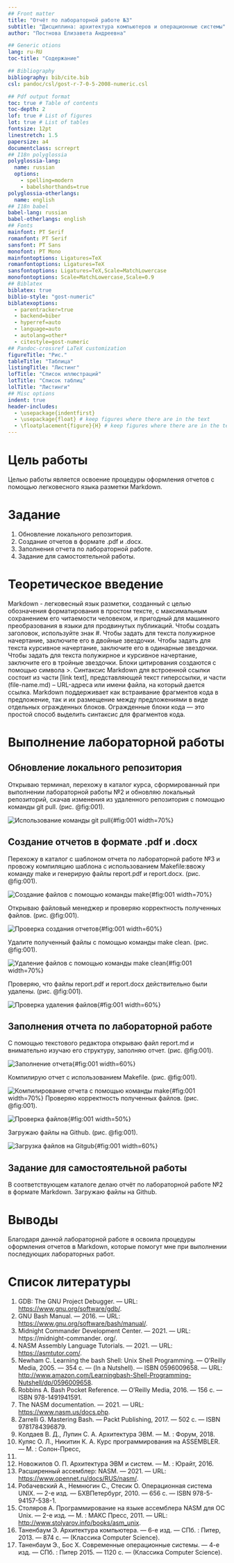 ```yaml
---
## Front matter
title: "Отчёт по лабораторной работе №3"
subtitle: "Дисциплина: архитектура компьютеров и операционные системы"
author: "Постнова Елизавета Андреевна"

## Generic otions
lang: ru-RU
toc-title: "Содержание"

## Bibliography
bibliography: bib/cite.bib
csl: pandoc/csl/gost-r-7-0-5-2008-numeric.csl

## Pdf output format
toc: true # Table of contents
toc-depth: 2
lof: true # List of figures
lot: true # List of tables
fontsize: 12pt
linestretch: 1.5
papersize: a4
documentclass: scrreprt
## I18n polyglossia
polyglossia-lang:
  name: russian
  options:
	- spelling=modern
	- babelshorthands=true
polyglossia-otherlangs:
  name: english
## I18n babel
babel-lang: russian
babel-otherlangs: english
## Fonts
mainfont: PT Serif
romanfont: PT Serif
sansfont: PT Sans
monofont: PT Mono
mainfontoptions: Ligatures=TeX
romanfontoptions: Ligatures=TeX
sansfontoptions: Ligatures=TeX,Scale=MatchLowercase
monofontoptions: Scale=MatchLowercase,Scale=0.9
## Biblatex
biblatex: true
biblio-style: "gost-numeric"
biblatexoptions:
  - parentracker=true
  - backend=biber
  - hyperref=auto
  - language=auto
  - autolang=other*
  - citestyle=gost-numeric
## Pandoc-crossref LaTeX customization
figureTitle: "Рис."
tableTitle: "Таблица"
listingTitle: "Листинг"
lofTitle: "Список иллюстраций"
lotTitle: "Список таблиц"
lolTitle: "Листинги"
## Misc options
indent: true
header-includes:
  - \usepackage{indentfirst}
  - \usepackage{float} # keep figures where there are in the text
  - \floatplacement{figure}{H} # keep figures where there are in the text
---
```


# Цель работы

Целью работы является освоение процедуры оформления отчетов с помощью легковесного
языка разметки Markdown.

# Задание

1. Обновление локального репозитория.
2. Создание отчетов в формате .pdf и .docx.
3. Заполнения отчета по лабораторной работе.
4. Задание для самостоятельной работы.

# Теоретическое введение

Markdown - легковесный язык разметки, созданный с целью обозначения форматирования в простом тексте, с максимальным сохранением его читаемости человеком, и пригодный для машинного преобразования в языки для продвинутых публикаций. 
Чтобы создать заголовок, используйте знак #.
Чтобы задать для текста полужирное начертание, заключите его в двойные звездочки.
Чтобы задать для текста курсивное начертание, заключите его в одинарные звездочки.
Чтобы задать для текста полужирное и курсивное начертание, заключите его в тройные
звездочки.
Блоки цитирования создаются с помощью символа >.
Синтаксис Markdown для встроенной ссылки состоит из части [link text], представляющей текст гиперссылки, и части (file-name.md) – URL-адреса или имени файла, на который
дается ссылка.
Markdown поддерживает как встраивание фрагментов кода в предложение, так и их размещение между предложениями в виде отдельных огражденных блоков. Огражденные блоки
кода — это простой способ выделить синтаксис для фрагментов кода.

# Выполнение лабораторной работы

## **Обновление локального репозитория**

Открываю терминал, перехожу в каталог курса, сформированный при выполнении лабораторной работы №2 и обновляю локальный репозиторий, скачав изменения из удаленного репозитория с помощью команды git pull. (рис. @fig:001).

![Использование команды git pull](image/1.bmp){#fig:001 width=70%}

## **Создание отчетов в формате .pdf и .docx**

Перехожу в каталог с шаблоном отчета по лабораторной работе №3 и провожу компиляцию шаблона с использованием Makefile:ввожу команду make и генерирую файлы report.pdf и report.docx. (рис. @fig:001).

![Создание файлов с помощью команды make](image/2.bmp){#fig:001 width=70%}

Открываю файловый менеджер и проверяю корректность полученных файлов. (рис. @fig:001).

![Проверка создания отчетов](image/3.bmp){#fig:001 width=60%}

Удалите полученный файлы с помощью команды make clean. (рис. @fig:001).

![Удаление файлов с помощью команды make clean](image/4.bmp){#fig:001 width=70%}

Проверяю, что файлы report.pdf и report.docx действительно были удалены. (рис. @fig:001).

![Проверка удаления файлов](image/5.bmp){#fig:001 width=60%}


## **Заполнения отчета по лабораторной работе**

С помощью текстового редактора открываю файл report.md и внимательно изучаю его структуру, заполняю отчет. (рис. @fig:001).

![Заполнение отчета](image/6.bmp){#fig:001 width=60%}

Компилирую отчет с использованием Makefile. (рис. @fig:001).

![Компилирование отчета с помощью команды make](image/7.bmp){#fig:001 width=70%}
Проверяю корректность полученных файлов. (рис. @fig:001).

![Проверка файлов](image/8.bmp){#fig:001 width=50%}

Загружаю файлы на Github. (рис. @fig:001).

![Загрузка файлов на Gitgub](image/9.bmp){#fig:001 width=60%}

## **Задание для самостоятельной работы**

В соответствующем каталоге делаю отчёт по лабораторной работе №2 в формате Markdown. 
Загружаю файлы на Github.

# Выводы

Благодаря данной лабораторной работе я освоила процедуры оформления отчетов в Markdown, которые помогут мне при выполнении последующих лабораторных работ.

# Список литературы

1. GDB: The GNU Project Debugger. — URL: https://www.gnu.org/software/gdb/.
2. GNU Bash Manual. — 2016. — URL: https://www.gnu.org/software/bash/manual/.
3. Midnight Commander Development Center. — 2021. — URL: https://midnight-commander.
org/.
4. NASM Assembly Language Tutorials. — 2021. — URL: https://asmtutor.com/.
5. Newham C. Learning the bash Shell: Unix Shell Programming. — O’Reilly Media, 2005. —
354 с. — (In a Nutshell). — ISBN 0596009658. — URL: http://www.amazon.com/Learningbash-Shell-Programming-Nutshell/dp/0596009658.
6. Robbins A. Bash Pocket Reference. — O’Reilly Media, 2016. — 156 с. — ISBN 978-1491941591.
7. The NASM documentation. — 2021. — URL: https://www.nasm.us/docs.php.
8. Zarrelli G. Mastering Bash. — Packt Publishing, 2017. — 502 с. — ISBN 9781784396879.
9. Колдаев В. Д., Лупин С. А. Архитектура ЭВМ. — М. : Форум, 2018.
10. Куляс О. Л., Никитин К. А. Курс программирования на ASSEMBLER. — М. : Солон-Пресс,
2017.
11. Новожилов О. П. Архитектура ЭВМ и систем. — М. : Юрайт, 2016.
12. Расширенный ассемблер: NASM. — 2021. — URL: https://www.opennet.ru/docs/RUS/nasm/.
13. Робачевский А., Немнюгин С., Стесик О. Операционная система UNIX. — 2-е изд. — БХВПетербург, 2010. — 656 с. — ISBN 978-5-94157-538-1.
14. Столяров А. Программирование на языке ассемблера NASM для ОС Unix. — 2-е изд. —
М. : МАКС Пресс, 2011. — URL: http://www.stolyarov.info/books/asm_unix.
15. Таненбаум Э. Архитектура компьютера. — 6-е изд. — СПб. : Питер, 2013. — 874 с. —
(Классика Computer Science).
16. Таненбаум Э., Бос Х. Современные операционные системы. — 4-е изд. — СПб. : Питер 2015. — 1120 с. — (Классика Computer Science).
